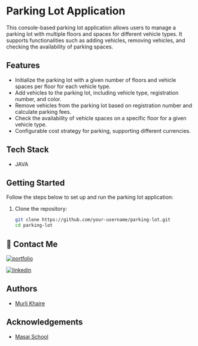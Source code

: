 # Parking Lot Application

This console-based parking lot application allows users to manage a parking lot with multiple floors and spaces for different vehicle types. It supports functionalities such as adding vehicles, removing vehicles, and checking the availability of parking spaces.

## Features

- Initialize the parking lot with a given number of floors and vehicle spaces per floor for each vehicle type.
- Add vehicles to the parking lot, including vehicle type, registration number, and color.
- Remove vehicles from the parking lot based on registration number and calculate parking fees.
- Check the availability of vehicle spaces on a specific floor for a given vehicle type.
- Configurable cost strategy for parking, supporting different currencies.

## Tech Stack

- JAVA


## Getting Started

Follow the steps below to set up and run the parking lot application:

1. Clone the repository:

   ```bash
   git clone https://github.com/your-username/parking-lot.git
   cd parking-lot


## 🔗 Contact Me

[![portfolio](https://img.shields.io/badge/my_portfolio-000?style=for-the-badge&logo=ko-fi&logoColor=white)](https://murli0399.github.io/)

[![linkedin](https://img.shields.io/badge/linkedin-0A66C2?style=for-the-badge&logo=linkedin&logoColor=white)](https://www.linkedin.com/in/murli-khaire/)


## Authors

- [Murli Khaire](https://github.com/Murli0399)


## Acknowledgements

- [Masai School](https://www.masaischool.com/)
